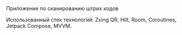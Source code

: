 Приложение по сканированию штрих кодов

Использованный стек технологий: Zxing QR, Hilt, Room, Coroutines, Jetpack Compose, MVVM.
